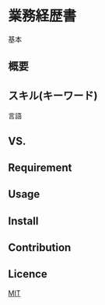 業務経歴書
====
基本

## 概要

## スキル(キーワード)
言語

## VS. 

## Requirement

## Usage

## Install

## Contribution

## Licence

[MIT](https://github.com/tcnksm/tool/blob/master/LICENCE)
